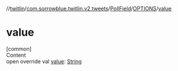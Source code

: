 //[twitlin](../../../index.md)/[com.sorrowblue.twitlin.v2.tweets](../../index.md)/[PollField](../index.md)/[OPTIONS](index.md)/[value](value.md)



# value  
[common]  
Content  
open override val [value](value.md): [String](https://kotlinlang.org/api/latest/jvm/stdlib/kotlin/-string/index.html)  



